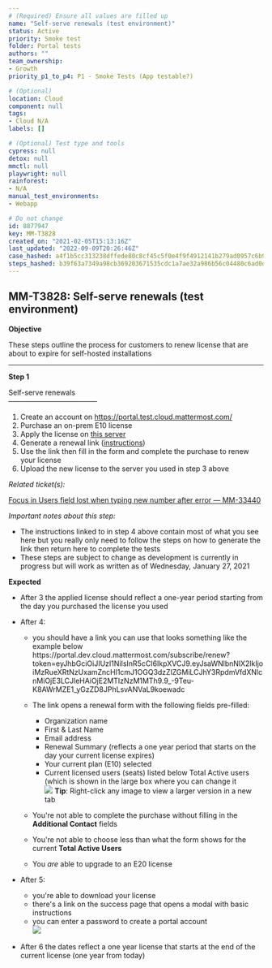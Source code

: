 ```yaml
---
# (Required) Ensure all values are filled up
name: "Self-serve renewals (test environment)"
status: Active
priority: Smoke test
folder: Portal tests
authors: ""
team_ownership: 
- Growth
priority_p1_to_p4: P1 - Smoke Tests (App testable?)

# (Optional)
location: Cloud
component: null
tags: 
- Cloud N/A
labels: []

# (Optional) Test type and tools
cypress: null
detox: null
mmctl: null
playwright: null
rainforest: 
- N/A
manual_test_environments: 
- Webapp

# Do not change
id: 8877947
key: MM-T3828
created_on: "2021-02-05T15:13:16Z"
last_updated: "2022-09-09T20:26:46Z"
case_hashed: a4f1b5cc313238dffede80c8cf45c5f0e4f9f4912141b279ad0957c6b954cf76d03743d3a5424223f8cd461677621941
steps_hashed: b39f63a7349a98cb369203671535cdc1a7ae32a986b56c04480c6ad0d8181f5dfda6dca979262c88c2fad55fcc2d6b47
---
```


<!-- (Auto-generated) Based on frontmatter's "key" and "name" -->

## MM-T3828: Self-serve renewals (test environment)

**Objective**

These steps outline the process for customers to renew license that are about to expire for self-hosted installations

---

**Step 1**

Self-serve renewals\
–––––––––––––––––––––––––

1. Create an account on <https://portal.test.cloud.mattermost.com/>
2. Purchase an on-prem E10 license
3. Apply the license on [this server](https://mattermost-server-pr-16778.test.mattermost.cloud/admin_console/about/license)
4. Generate a renewal link ([instructions](https://docs.google.com/document/d/1yOh7hFZRRliKClz7bVo0XJG9gm7C7NRcIwkLt2mAB2k/edit?usp=sharing))
5. Use the link then fill in the form and complete the purchase to renew your license
6. Upload the new license to the server you used in step 3 above

_Related ticket(s):_

[Focus in Users field lost when typing new number after error — MM-33440](https://mattermost.atlassian.net/browse/MM-33440)

_Important notes about this step:_

- The instructions linked to in step 4 above contain most of what you see here but you really only need to follow the steps on how to generate the link then return here to complete the tests
- These steps are subject to change as development is currently in progress but will work as written as of Wednesday, January 27, 2021

**Expected**

- After 3 the applied license should reflect a one-year period starting from the day you purchased the license you used

- After 4:

  - you should have a link you can use that looks something like the example below\
    https\://portal.dev.cloud.mattermost.com/subscribe/renew?token=eyJhbGciOiJIUzI1NiIsInR5cCI6IkpXVCJ9.eyJsaWNlbnNlX2lkIjoiMzRueXRtNzUxamZncHl1cmJ1OGQ3dzZlZGMiLCJhY3RpdmVfdXNlcnMiOjE3LCJleHAiOjE2MTIzNzM1MTh9.9\_-9Teu-K8AWrMZE1\_yGzZD8JPhLsvANVaL9koewadc

  - The link opens a renewal form with the following fields pre-filled:

    - Organization name
    - First & Last Name
    - Email address
    - Renewal Summary (reflects a one year period that starts on the day your current license expires)
    - Your current plan (E10) selected
    - Current licensed users (seats) listed below Total Active users (which is shown in the large box where you can change it
      \
      ![](https://smartbear-tm4j-prod-us-west-2-attachment-rich-text.s3.us-west-2.amazonaws.com/embedded-f3277290f945470c4add5d21ef3dc7ca7b74388fc7152bfb6b99ae58c66a95a8-1611782052199-1611782052199.png) **Tip**: Right-click any image to view a larger version in a new tab

  - You're not able to complete the purchase without filling in the **Additional Contact** fields

  - You're not able to choose less than what the form shows for the current **Total Active Users**

  - You _are_ able to upgrade to an E20 license

- After 5:

  - you're able to download your license
  - there's a link on the success page that opens a modal with basic instructions
  - you can enter a password to create a portal account
    \
    ![](https://smartbear-tm4j-prod-us-west-2-attachment-rich-text.s3.us-west-2.amazonaws.com/embedded-f3277290f945470c4add5d21ef3dc7ca7b74388fc7152bfb6b99ae58c66a95a8-1614721866517-1614721866517.png)

- After 6 the dates reflect a one year license that starts at the end of the current license (one year from today)
